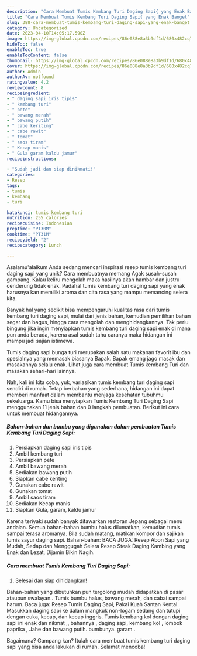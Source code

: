 ```yaml
---
description: "Cara Membuat Tumis Kembang Turi Daging Sapi{ yang Enak Banget"
title: "Cara Membuat Tumis Kembang Turi Daging Sapi{ yang Enak Banget"
slug: 388-cara-membuat-tumis-kembang-turi-daging-sapi-yang-enak-banget
category: Uncategorized
date: 2023-04-10T14:05:17.590Z
image: https://img-global.cpcdn.com/recipes/86e088e8a3b9df1d/680x482cq70/tumis-kembang-turi-daging-sapi-foto-resep-utama.jpg
hideToc: false
enableToc: true
enableTocContent: false
thumbnail: https://img-global.cpcdn.com/recipes/86e088e8a3b9df1d/680x482cq70/tumis-kembang-turi-daging-sapi-foto-resep-utama.jpg
cover: https://img-global.cpcdn.com/recipes/86e088e8a3b9df1d/680x482cq70/tumis-kembang-turi-daging-sapi-foto-resep-utama.jpg
author: Admin
authorAv: notfound
ratingvalue: 4.2
reviewcount: 8
recipeingredient:
- " daging sapi iris tipis"
- " kembang turi"
- " pete"
- " bawang merah"
- " bawang putih"
- " cabe keriting"
- " cabe rawit"
- " tomat"
- " saos tiram"
- " Kecap manis"
- " Gula garam kaldu jamur"
recipeinstructions:

- "Sudah jadi dan siap dinikmati!"
categories:
- Resep
tags:
- tumis
- kembang
- turi

katakunci: tumis kembang turi 
nutrition: 255 calories
recipecuisine: Indonesian
preptime: "PT30M"
cooktime: "PT31M"
recipeyield: "2"
recipecategory: Lunch

---
```



Asalamu'alaikum Anda sedang mencari inspirasi resep tumis kembang turi daging sapi yang unik? Cara membuatnya memang Agak susah-susah gampang. Kalau keliru mengolah maka hasilnya akan hambar dan justru cenderung tidak enak. Padahal tumis kembang turi daging sapi yang enak harusnya kan memiliki aroma dan cita rasa yang mampu memancing selera kita.


Banyak hal yang sedikit bisa mempengaruhi kualitas rasa dari tumis kembang turi daging sapi, mulai dari jenis bahan, kemudian pemilihan bahan segar dan bagus, hingga cara mengolah dan menghidangkannya. Tak perlu bingung jika ingin menyiapkan tumis kembang turi daging sapi enak di mana pun anda berada, karena asal sudah tahu caranya maka hidangan ini mampu jadi sajian istimewa.

Tumis daging sapi bunga turi merupakan salah satu makanan favorit ibu dan spesialnya yang memasak biasanya Bapak. Bapak emang jago masak dan masakannya selalu enak. Lihat juga cara membuat Tumis kembang Turi dan masakan sehari-hari lainnya.


Nah, kali ini kita coba, yuk, variasikan tumis kembang turi daging sapi sendiri di rumah. Tetap berbahan yang sederhana, hidangan ini dapat memberi manfaat dalam membantu menjaga kesehatan tubuhmu sekeluarga. Kamu bisa menyiapkan Tumis Kembang Turi Daging Sapi menggunakan 11 jenis bahan dan 0 langkah pembuatan. Berikut ini cara untuk membuat hidangannya.

<!--inarticleads1-->

##### Bahan-bahan dan bumbu yang digunakan dalam pembuatan Tumis Kembang Turi Daging Sapi:

1. Persiapkan  daging sapi iris tipis
1. Ambil  kembang turi
1. Persiapkan  pete
1. Ambil  bawang merah
1. Sediakan  bawang putih
1. Siapkan  cabe keriting
1. Gunakan  cabe rawit
1. Gunakan  tomat
1. Ambil  saos tiram
1. Sediakan  Kecap manis
1. Siapkan  Gula, garam, kaldu jamur


Karena teriyaki sudah banyak ditawarkan restoran Jepang sebagai menu andalan. Semua bahan-bahan bumbu halus dilumatkan, kemudian tumis sampai terasa aromanya. Bila sudah matang, matikan kompor dan sajikan tumis sayur daging sapi. Bahan-bahan: BACA JUGA: Resep Abon Sapi yang Mudah, Sedap dan Menggugah Selera Resep Steak Daging Kambing yang Enak dan Lezat, Dijamin Bikin Nagih. 

<!--inarticleads2-->

##### Cara membuat Tumis Kembang Turi Daging Sapi:


1. Selesai dan siap dihidangkan!

Bahan-bahan yang dibutuhkan pun tergolong mudah didapatkan di pasar ataupun swalayan.. Tumis bumbu halus, bawang merah, dan cabai sampai harum. Baca juga: Resep Tumis Daging Sapi, Pakai Kuah Santan Kental. Masukkan daging sapi ke dalam mangkuk non-logam sedang dan tutupi dengan cuka, kecap, dan kecap inggris. Tumis kembang kol dengan daging sapi ini enak dan nikmat ,, bahannya , daging sapi, kembang kol , lombok paprika , Jahe dan bawang putih. bumbunya. garam . 

Bagaimana? Gampang kan? Itulah cara membuat tumis kembang turi daging sapi yang bisa anda lakukan di rumah. Selamat mencoba!
